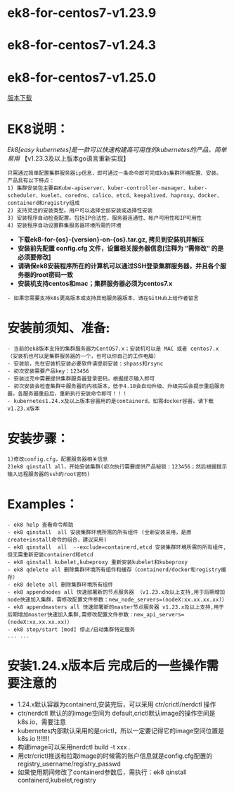 # ek8-for-centos7-v1.23.9
# ek8-for-centos7-v1.24.3
# ek8-for-centos7-v1.25.0

[版本下载](https://github.com/catman002/kubernetes-ek8/releases)


# EK8说明：
*Ek8[easy kubernetes]是一款可以快速构建高可用性的kubernetes的产品，简单易用* 【v1.23.3及以上版本go语言重新实现】
```
只需通过简单配置集群服务器ip信息，即可通过一条命令即可完成k8s集群环境配置、安装。
产品具有以下特点：
1) 集群安装包主要由Kube-apiserver、kuber-controller-manager、kuber-scheduler、kuelet、coredns、calico、etcd、keepalived、haproxy、docker、containerd和registry组成
2) 支持灵活的安装类型。用户可以选择全部安装或选择性安装
3) 安装程序自动检查配置。包括IP合法性，服务器连通性、帐户可用性和IP可用性
4) 安装程序自动设置群集服务器环境所需的环境
```
- **下载ek8-for-{os}-{version}-on-{os}.tar.gz, 拷贝到安装机并解压**
- **安装前先配置 config.cfg 文件，设置相关服务器信息[注释为 “需修改“ 的是必须要修改]**
- **请确保ek8安装程序所在的计算机可以通过SSH登录集群服务器，并且各个服务器的root密码一致**
- **安装机支持centos和mac；集群服务器必须为centos7.x**

```
- 如果您需要支持k8s更高版本或支持其他服务器版本，请在GitHub上给作者留言

```

# 安装前须知、准备:
```
- 当前的ek8版本支持的集群服务器为CentOS7.x；安装机可以是 MAC 或者 centos7.x（安装机也可以是集群服务器的一个，也可以你自己的工作电脑）
- 安装前，先在安装机安装必要软件请提前安装：shpass和rsync
- 初次安装需要产品key：123456 
- 安装过充中需要提供集群服务器登录密码，根据提示输入即可
- 初次安装会检查集群中服务器的内核版本，低于4.18会自动升级、升级完后会提示重启服务器，各服务器重启后，重新执行安装命令即可！！！
- kubernetes1.24.x及以上版本容器用的是containerd，如需docker容器，请下载v1.23.x版本
```

# 安装步骤：
```
1)修改config.cfg，配置服务器相关信息
2)ek8 qinstall all，开始安装集群(初次执行需要提供产品秘锁：123456；然后根据提示输入远程服务器的ssh的root密码)
```

# Examples：
```
- ek8 help 查看命令帮助
- ek8 qinstall  all 安装集群环境所需的所有组件 (全新安装采用，是原create+install命令的组合，建议采用)
- ek8 qinstall  all  --exclude=containerd,etcd 安装集群环境所需的所有组件,但无需重新安装containerd和etcd
- ek8 qinstall kubelet,kubeproxy 重新安装kubelet和kubeproxy
- ek8 qdelete all 删除集群环境所有组件和缓存（containerd/docker和registry缓存）
- ek8 delete all 删除集群环境所有组件
- ek8 appendnodes all 快速部署新的节点服务器 （v1.23.x及以上支持,用于后期增加node快速加入集群，需修改配置文件参数：new_node_servers=(nodeX:xx.xx.xx.xx)）
- ek8 appendmasters all 快速部署新的master节点服务器 v1.23.x及以上支持,用于后期增加master快速加入集群,需修改配置文件参数：new_api_servers=(nodeX:xx.xx.xx.xx)）
- ek8 stop/start [mod] 停止/启动集群特定服务
... ...
```

# 安装1.24.x版本后 完成后的一些操作需要注意的
- 1.24.x默认容器为containerd,安装完后，可以采用 ctr/crictl/nerdctl 操作
- ctr/nerdctl 默认的的image空间为 default,crictl默认image的操作空间是k8s.io，需要注意
- kubernetes内部默认采用的是crictl，所以一定要记得它的image空间位置是k8s.io !!!!!!!
- 构建image可以采用nerdctl build -t xxx .
- 用ctr/crictl推送和拉取image的时候需的账户信息就是config.cfg配置的registry_username/registry_passwd
- 如果使用期间修改了containerd参数后，需执行：ek8 qinstall containerd,kubelet,registry 


